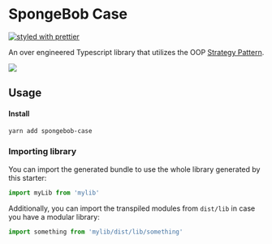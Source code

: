 # SpongeBob Case

[![styled with prettier](https://img.shields.io/badge/styled_with-prettier-ff69b4.svg)](https://github.com/prettier/prettier)
<!-- [![Greenkeeper badge](https://badges.greenkeeper.io/alexjoverm/typescript-library-starter.svg)](https://greenkeeper.io/) -->
<!-- [![Travis](https://img.shields.io/travis/alexjoverm/typescript-library-starter.svg)](https://travis-ci.org/alexjoverm/typescript-library-starter) -->
<!-- [![Coveralls](https://img.shields.io/coveralls/alexjoverm/typescript-library-starter.svg)](https://coveralls.io/github/alexjoverm/typescript-library-starter) -->
<!-- [![Dev Dependencies](https://david-dm.org/alexjoverm/typescript-library-starter/dev-status.svg)](https://david-dm.org/alexjoverm/typescript-library-starter?type=dev) -->
<!-- [![Donate](https://img.shields.io/badge/donate-paypal-blue.svg)](https://paypal.me/AJoverMorales) -->

An over engineered Typescript library that utilizes the OOP [Strategy Pattern](https://en.wikipedia.org/wiki/Strategy_pattern).

![](https://imgflip.com/s/meme/Mocking-Spongebob.jpg)

## Usage

#### Install
```bash
yarn add spongebob-case
```

### Importing library

You can import the generated bundle to use the whole library generated by this starter:

```javascript
import myLib from 'mylib'
```

Additionally, you can import the transpiled modules from `dist/lib` in case you have a modular library:

```javascript
import something from 'mylib/dist/lib/something'
```
